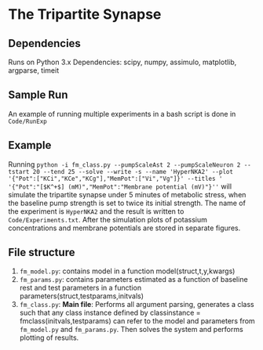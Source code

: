 # The Tripartite Synapse

## Dependencies
Runs on Python 3.x
Dependencies: scipy, numpy, assimulo, matplotlib, argparse, timeit

## Sample Run
An example of running multiple experiments in a bash script is done in `Code/RunExp`

## Example
Running 
`python -i fm_class.py --pumpScaleAst 2 --pumpScaleNeuron 2 --tstart 20 --tend 25 --solve --write -s --name 'HyperNKA2' --plot '{"Pot":["KCi","KCe","KCg"],"MemPot":["Vi","Vg"]}' --titles ' '{"Pot":"[$K^+$] (mM)","MemPot":"Membrane potential (mV)"}''`
will simulate the tripartite synapse under 5 minutes of metabolic stress, when the baseline pump strength is set to twice its initial strength. The name of the experiment is `HyperNKA2` and the result is written to `Code/Experiments.txt`. After the simulation plots of potassium concentrations and membrane potentials are stored in separate figures.

## File structure
1. `fm_model.py`: contains model in a function model(struct,t,y,kwargs)
2. `fm_params.py`: contains parameters estimated as a function of baseline rest and test parameters in a function parameters(struct,testparams,initvals)
3. `fm_class.py`: **Main file**: Performs all argument parsing, generates a class such that any class instance defined by classinstance = fmclass(initvals,testparams) can refer to the model and parameters from `fm_model.py` and `fm_params.py`. Then solves the system and performs plotting of results.

